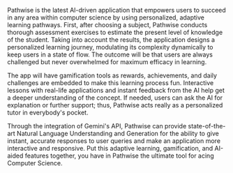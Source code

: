 Pathwise is the latest AI-driven application that empowers users to succeed in any area within computer science by using personalized, adaptive learning pathways. First, after choosing a subject, Pathwise conducts thorough assessment exercises to estimate the present level of knowledge of the student. Taking into account the results, the application designs a personalized learning journey, modulating its complexity dynamically to keep users in a state of flow. The outcome will be that users are always challenged but never overwhelmed for maximum efficacy in learning.

The app will have gamification tools as rewards, achievements, and daily challenges are embedded to make this learning process fun. Interactive lessons with real-life applications and instant feedback from the AI help get a deeper understanding of the concept. If needed, users can ask the AI for explanation or further support; thus, Pathwise acts really as a personalized tutor in everybody's pocket.

Through the integration of Gemini's API, Pathwise can provide state-of-the-art Natural Language Understanding and Generation for the ability to give instant, accurate responses to user queries and make an application more interactive and responsive. Put this adaptive learning, gamification, and AI-aided features together, you have in Pathwise the ultimate tool for acing Computer Science.

